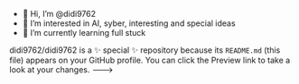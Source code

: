 - 👋 Hi, I’m @didi9762
- 👀 I’m interested in AI, syber, interesting and special ideas
- 🌱 I’m currently learning full stuck

didi9762/didi9762 is a ✨ special ✨ repository because its `README.md` (this file) appears on your GitHub profile.
You can click the Preview link to take a look at your changes.
--->
